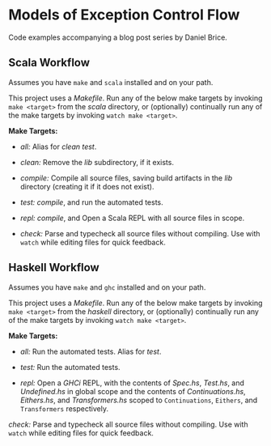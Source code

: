 # Models of Exception Control Flow

Code examples accompanying a blog post series by Daniel Brice.

## Scala Workflow

Assumes you have `make` and `scala` installed and on your path.

This project uses a _Makefile_. Run any of the below make targets by invoking `make <target>` from the _scala_ directory, or (optionally) continually run any of the make targets by invoking `watch make <target>`.

**Make Targets:**

  - _all:_ Alias for _clean test_.

  - _clean:_ Remove the _lib_ subdirectory, if it exists.

  - _compile:_ Compile all source files, saving build artifacts in the _lib_ directory (creating it if it does not exist).

  - _test:_ _compile_, and run the automated tests.

  - _repl:_ _compile_, and Open a Scala REPL with all source files in scope.

  - _check:_ Parse and typecheck all source files without compiling. Use with `watch` while editing files for quick feedback.

## Haskell Workflow

Assumes you have `make` and `ghc` installed and on your path.

This project uses a _Makefile_. Run any of the below make targets by invoking `make <target>` from the _haskell_ directory, or (optionally) continually run any of the make targets by invoking `watch make <target>`.

**Make Targets:**

  - _all:_ Run the automated tests. Alias for _test_.

  - _test:_ Run the automated tests.

  - _repl:_ Open a _GHCi_ REPL, with the contents of _Spec.hs_, _Test.hs_, and _Undefined.hs_ in global scope and the contents of _Continuations.hs_, _Eithers.hs_, and _Transformers.hs_ scoped to `Continuations`, `Eithers`, and `Transformers` respectively.

  _check:_ Parse and typecheck all source files without compiling. Use with `watch` while editing files for quick feedback.
